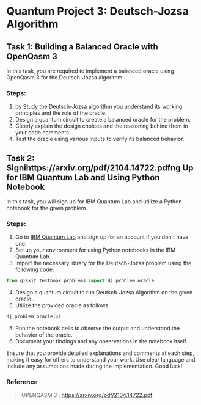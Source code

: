 # Quantum Project 3: Deutsch-Jozsa Algorithm

## Task 1: Building a Balanced Oracle with OpenQasm 3

In this task, you are required to implement a balanced oracle using OpenQasm 3 for the Deutsch-Jozsa algorithm.

### Steps:
1. by Study the Deutsch-Jozsa algorithm you  understand its working principles and the role of the oracle.
2. Design a quantum circuit to create a balanced oracle for the problem.
3. Clearly explain the design choices and the reasoning behind them in your code comments.
4. Test the oracle using various inputs to verify its balanced behavior.

## Task 2: Signihttps://arxiv.org/pdf/2104.14722.pdfng Up for IBM Quantum Lab and Using Python Notebook

In this task, you will sign up for IBM Quantum Lab and utilize a Python notebook for the given problem.

### Steps:
1. Go to [IBM Quantum Lab](https://lab.quantum-computing.ibm.com/) and sign up for an account if you don't have one.
2. Set up your environment for using Python notebooks in the IBM Quantum Lab.
3. Import the necessary library for the Deutsch-Jozsa problem using the following code:
   
```python
from qiskit_textbook.problems import dj_problem_oracle
```
4. Design a quantum circuit to run  Deutsch-Jozsa Algorithm on the given oracle .
4. Utilize the provided oracle as follows:
   
```python
dj_problem_oracle(4)
```

5. Run the notebook cells to observe the output and understand the behavior of the oracle.
6. Document your findings and any observations in the notebook itself.

Ensure that you provide detailed explanations and comments at each step, making it easy for others to understand your work. Use clear language and include any assumptions made during the implementation. Good luck!

### Reference
> OPENQASM 3 : https://arxiv.org/pdf/2104.14722.pdf
